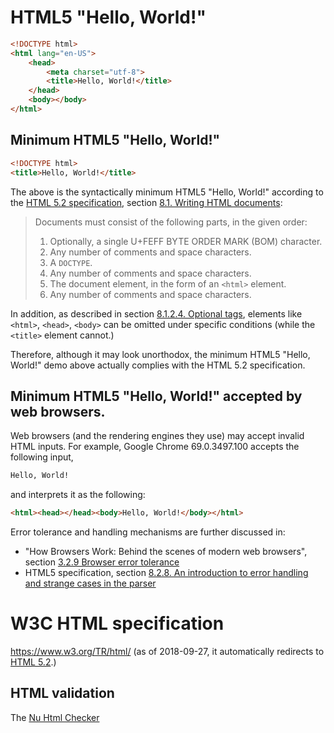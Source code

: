 # HTML5 "Hello, World!"

```HTML
<!DOCTYPE html>
<html lang="en-US">
    <head>
        <meta charset="utf-8">
        <title>Hello, World!</title>
    </head>
    <body></body>
</html>
```


## Minimum HTML5 "Hello, World!"

```HTML
<!DOCTYPE html>
<title>Hello, World!</title>
```

The above is the syntactically minimum HTML5 "Hello, World!" according
to the [HTML 5.2 specification][1], section
[8.1. Writing HTML documents](https://www.w3.org/TR/2017/REC-html52-20171214/syntax.html#writing-html-documents):

> Documents must consist of the following parts, in the given order:
> 1. Optionally, a single U+FEFF BYTE ORDER MARK (BOM) character.
> 2. Any number of comments and space characters.
> 3. A `DOCTYPE`.
> 4. Any number of comments and space characters.
> 5. The document element, in the form of an `<html>` element.
> 6. Any number of comments and space characters.

In addition, as described in section
[8.1.2.4. Optional tags](https://www.w3.org/TR/2017/REC-html52-20171214/syntax.html#optional-tags),
elements like `<html>`, `<head>`, `<body>` can be omitted under specific
conditions (while the `<title>` element cannot.)

Therefore, although it may look unorthodox, the minimum HTML5
"Hello, World!" demo above actually complies with the HTML 5.2
specification.


## Minimum HTML5 "Hello, World!" accepted by web browsers.

Web browsers (and the rendering engines they use) may accept invalid
HTML inputs.  For example, Google Chrome 69.0.3497.100 accepts the
following input,

```HTML
Hello, World!
```

and interprets it as the following:

```HTML
<html><head></head><body>Hello, World!</body></html>
```

Error tolerance and handling mechanisms are further discussed in:

* "How Browsers Work: Behind the scenes of modern web browsers", section
[3.2.9 Browser error tolerance](https://www.html5rocks.com/en/tutorials/internals/howbrowserswork/#Browsers_error_tolerance)
* HTML5 specification, section [8.2.8. An introduction to error handling and strange cases in the parser](https://www.w3.org/TR/2017/REC-html52-20171214/syntax.html#an-introduction-to-error-handling-and-strange-cases-in-the-parser)


# W3C HTML specification

https://www.w3.org/TR/html/ (as of 2018-09-27, it automatically
redirects to [HTML 5.2][1].)


## HTML validation

The [Nu Html Checker](https://validator.github.io/)


[1]: https://www.w3.org/TR/2017/REC-html52-20171214/
